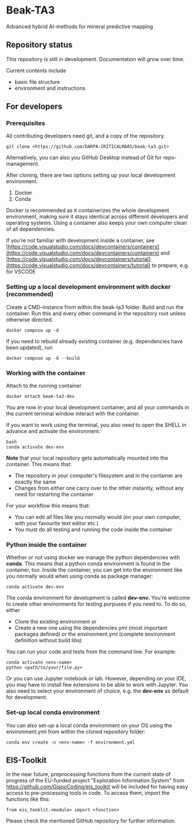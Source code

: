# Beak-TA3
Advanced hybrid AI-methods for mineral predictive mapping

## Repository status

This repository is still in development. Documentation will grow over time.

Current contents include

- basic file structure
- environment and instructions

## For developers

### Prerequisites

All contributing developers need git, and a copy of the repository.

```
git clone <https://github.com/DARPA-CRITICALMAAS/beak-ta3.git>
```

Alternatively, you can also you GitHub Desktop instead of Git for repo-management.

After cloning, there are two options setting up your local development environment.

1. Docker
2. Conda

Docker is recommended as it containerizes the whole development environment, making sure it stays identical across different developers and operating systems. Using a container also keeps your own computer clean of all dependencies.

If you’re not familiar with development inside a container, see [https://code.visualstudio.com/docs/devcontainers/containers](https://code.visualstudio.com/docs/devcontainers/containers) and [https://code.visualstudio.com/docs/devcontainers/tutorial](https://code.visualstudio.com/docs/devcontainers/tutorial) to prepare, e.g. for VSCODE

### Setting up a local development environment with docker (recommended)

Create a CMD-instance from within the beak-ta3 folder. Build and run the container. Run this and every other command in the repository root unless otherwise directed.

```
docker compose up -d
```

If you need to rebuild already existing container (e.g. dependencies have been updated), run

```
docker compose up -d --build
```

### Working with the container

Attach to the running container

```
docker attach beak-ta3-dev
```

You are now in your local development container, and all your commands in the current terminal window interact with the container.

If you want to work using the terminal, you also need to open the SHELL in advance and activate the environment:

```
bash
conda activate dev-env
```

**Note** that your local repository gets automatically mounted into the container. This means that:

- The repository in your computer's filesystem and in the container are exactly the same
- Changes from either one carry over to the other instantly, without any need for restarting the container

For your workflow this means that:

- You can edit all files like you normally would (on your own computer, with your favourite text editor etc.)
- You must do all testing and running the code inside the container

### Python inside the container

Whether or not using docker we manage the python dependencies with **conda**. This means that a python conda environment is found in the container, too. Inside the container, you can get into the environment like you normally would when using conda as package manager:

```
conda activate dev-env
```

The conda environment for development is called **dev-env.** You’re welcome to create other environments for testing purpuses if you need to. To do so, either 
- Clone the existing environment or
- Create a new one using the dependencies.yml (most important packages defined) or the environment.yml (complete environment definition without build libs)

You can run your code and tests from the command line. For example:

```
conda activate <env-name>
python <path/to/your/file.py>
```

Or you can use Jupyter notebook or lab. However, depending on your IDE, you may have to install few extensions to be able to work with Jupyter. You also need to select your environment of choice, e.g. the **dev-env** as default for development.

### Set-up local conda environment

You can also set-up a local conda environment on your OS using the environment.yml from within the cloned repository folder:
```
conda env create -n <env-name> -f environment.yml
```
## EIS-Toolkit
In the near future, preprocessing functions from the current state of progress of the EU-funded project "Exploration Information System" from https://github.com/GispoCoding/eis_toolkit will be included for having easy access to pre-processing tools in code.
To access them, import the functions like this:
```
from eis_tooklit.<module> import <function>
```
Please check the mentioned GitHub repository for further information.
